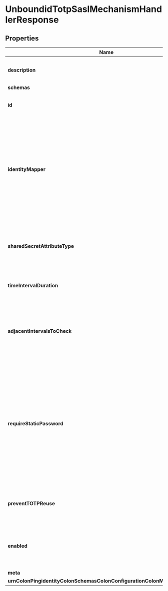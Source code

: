 

# UnboundidTotpSaslMechanismHandlerResponse


## Properties

| Name | Type | Description | Notes |
|------------ | ------------- | ------------- | -------------|
|**description** | **String** | A description for this SASL Mechanism Handler |  [optional] |
|**schemas** | **List&lt;EnumunboundidTotpSaslMechanismHandlerSchemaUrn&gt;** |  |  |
|**id** | **String** | Name of the SASL Mechanism Handler |  |
|**identityMapper** | **String** | The identity mapper that should be used to identify the user(s) targeted in the authentication and/or authorization identities contained in the bind request. This will only be used for \&quot;u:\&quot;-style identities. |  |
|**sharedSecretAttributeType** | **String** | The name or OID of the attribute that will be used to hold the shared secret key used during TOTP processing. |  [optional] |
|**timeIntervalDuration** | **String** | The duration of the time interval used for TOTP processing. |  [optional] |
|**adjacentIntervalsToCheck** | **Integer** | The number of adjacent time intervals (both before and after the current time) that should be checked when performing authentication. |  [optional] |
|**requireStaticPassword** | **Boolean** | Indicates whether to require a static password (as might be held in the userPassword attribute, or whatever password attribute is defined in the password policy governing the user) in addition to the one-time password. |  [optional] |
|**preventTOTPReuse** | **Boolean** | Indicates whether to prevent clients from re-using TOTP passwords. |  [optional] |
|**enabled** | **Boolean** | Indicates whether the SASL mechanism handler is enabled for use. |  |
|**meta** | [**MetaMeta**](MetaMeta.md) |  |  [optional] |
|**urnColonPingidentityColonSchemasColonConfigurationColonMessagesColon20** | [**MetaUrnPingidentitySchemasConfigurationMessages20**](MetaUrnPingidentitySchemasConfigurationMessages20.md) |  |  [optional] |



